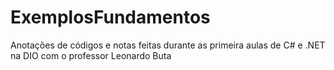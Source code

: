 # ExemplosFundamentos
Anotações de códigos e notas feitas durante as primeira aulas de C# e .NET na DIO com o professor Leonardo Buta
